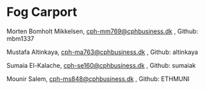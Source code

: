 # Fog Carport
Morten Bomholt Mikkelsen, cph-mm769@cphbusiness.dk , Github:  mbm1337

Mustafa Altinkaya, cph-ma763@cphbusiness.dk , Github: altinkaya

Sumaia El-Kalache, cph-se160@cphbusiness.dk , Github: sumaiak

Mounir Salem, cph-ms848@cphbusiness.dk , Github: ETHMUNI
